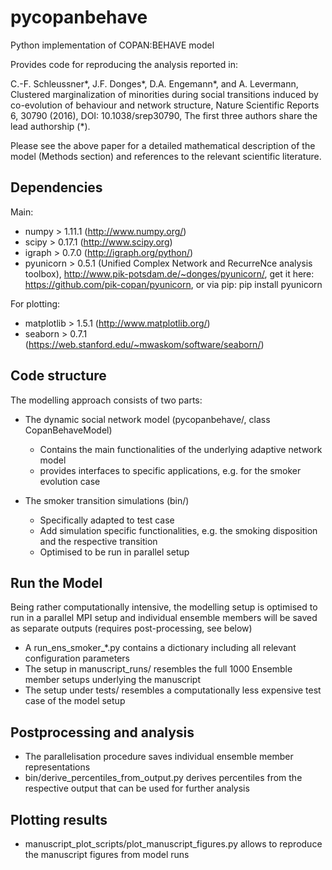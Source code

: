 # pycopanbehave
Python implementation of COPAN:BEHAVE model

Provides code for reproducing the analysis reported in:

C.-F. Schleussner*, J.F. Donges*, D.A. Engemann*, and A. Levermann,
Clustered marginalization of minorities during social transitions induced by co-evolution of behaviour and network structure,
Nature Scientific Reports 6, 30790 (2016),
DOI: 10.1038/srep30790,
The first three authors share the lead authorship (*).

Please see the above paper for a detailed mathematical description of the model (Methods section) and references to the relevant scientific literature.

## Dependencies

Main:

- numpy > 1.11.1 (http://www.numpy.org/)
- scipy > 0.17.1 (http://www.scipy.org)
- igraph > 0.7.0 (http://igraph.org/python/)
- pyunicorn > 0.5.1 (Unified Complex Network and RecurreNce analysis toolbox),
  http://www.pik-potsdam.de/~donges/pyunicorn/,
  get it here: https://github.com/pik-copan/pyunicorn,
  or via pip: pip install pyunicorn

For plotting:

- matplotlib > 1.5.1 (http://www.matplotlib.org/)
- seaborn > 0.7.1 (https://web.stanford.edu/~mwaskom/software/seaborn/)

## Code structure

The modelling approach consists of two parts:

- The dynamic social network model (pycopanbehave/, class CopanBehaveModel)
    *  Contains the main functionalities of the underlying adaptive network model
    *  provides interfaces to specific applications, e.g. for the smoker evolution case

- The smoker transition simulations (bin/)
    *  Specifically adapted to test case
    *  Add simulation specific functionalities, e.g. the smoking disposition and the respective transition
    * Optimised to be run in parallel setup

## Run the Model
Being rather computationally intensive, the modelling setup is optimised to run in a parallel MPI setup and individual ensemble members will be saved as separate outputs (requires post-processing, see below)

- A run_ens_smoker_*.py contains a dictionary including all relevant configuration parameters
- The setup in manuscript_runs/ resembles the full 1000 Ensemble member setups underlying the manuscript
- The setup under tests/ resembles a computationally less expensive test case of the model setup

## Postprocessing and analysis
- The parallelisation procedure saves individual ensemble member representations
- bin/derive_percentiles_from_output.py derives percentiles from the respective output that can be used for further analysis

## Plotting results
- manuscript_plot_scripts/plot_manuscript_figures.py allows to reproduce the manuscript figures from model runs
